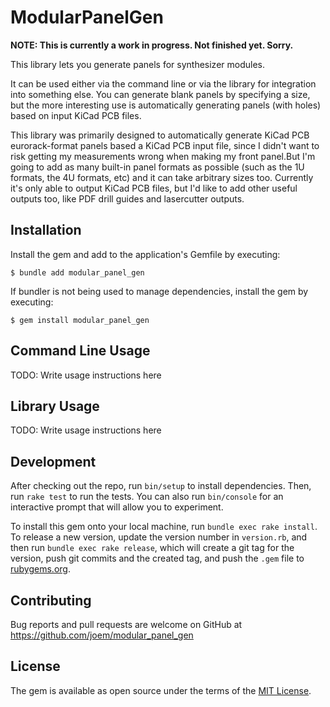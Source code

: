 # ModularPanelGen

**NOTE: This is currently a work in progress. Not finished yet. Sorry.**

This library lets you generate panels for synthesizer modules.

It can be used either via the command line or via the library for integration into something else. You can generate blank panels by specifying a size, but the more interesting use is automatically generating panels (with holes) based on input KiCad PCB files.

This library was primarily designed to automatically generate KiCad PCB eurorack-format panels based a KiCad PCB input file, since I didn't want to risk getting my measurements wrong when making my front panel.But I'm going to add as many built-in panel formats as possible (such as the 1U formats, the 4U formats, etc) and it can take arbitrary sizes too. Currently it's only able to output KiCad PCB files, but I'd like to add other useful outputs too, like PDF drill guides and lasercutter outputs.

## Installation

Install the gem and add to the application's Gemfile by executing:

    $ bundle add modular_panel_gen

If bundler is not being used to manage dependencies, install the gem by executing:

    $ gem install modular_panel_gen

## Command Line Usage

TODO: Write usage instructions here

## Library Usage

TODO: Write usage instructions here

## Development

After checking out the repo, run `bin/setup` to install dependencies. Then, run `rake test` to run the tests. You can also run `bin/console` for an interactive prompt that will allow you to experiment.

To install this gem onto your local machine, run `bundle exec rake install`. To release a new version, update the version number in `version.rb`, and then run `bundle exec rake release`, which will create a git tag for the version, push git commits and the created tag, and push the `.gem` file to [rubygems.org](https://rubygems.org).

## Contributing

Bug reports and pull requests are welcome on GitHub at https://github.com/joem/modular_panel_gen

## License

The gem is available as open source under the terms of the [MIT License](https://opensource.org/licenses/MIT).
